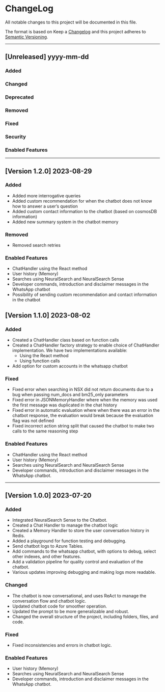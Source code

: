# ChangeLog

All notable changes to this project will be documented in this file.

The format is based on Keep a [Changelog](https://keepachangelog.com/en/1.0.0/) and this project adheres to [Semantic Versioning](https://semver.org/).

---

## [Unreleased] yyyy-mm-dd

### Added

### Changed

### Deprecated

### Removed

### Fixed

### Security

### Enabled Features

---

## [Version 1.2.0] 2023-08-29

### Added
- Added more interrogative queries
- Added custom recommendation for when the chatbot does not know how to answer a user’s question
- Added custom contact information to the chatbot (based on cosmosDB information)
- Added new summary system in the chatbot memory

### Removed
- Removed search retries

### Enabled Features
- ChatHandler using the React method
- User history (Memory)
- Searches using NeuralSearch and NeuralSearch Sense
- Developer commands, introduction and disclaimer messages in the WhatsApp chatbot
- Possibility of sending custom recommendation and contact information in the chatbot


## [Version 1.1.0] 2023-08-02

### Added
- Created a ChatHandler class based on function calls
- Created a ChatHandler factory strategy to enable choice of ChatHandler implementation. We have two implementations available:
    - Using the React method
    - Using function calls
- Add option for custom accounts in the whatsapp chatbot

### Fixed
- Fixed error when searching in NSX did not return documents due to a bug when passing num_docs and bm25_only parameters
- Fixed error in JSONMemoryHandler where when the memory was used the first message was duplicated in the chat history
- Fixed error in automatic evaluation where when there was an error in the chatbot response, the evaluation would break because the evaluation flag was not defined
- Fixed incorrect action string split that caused the chatbot to make two calls to the same reasoning step

### Enabled Features
- ChatHandler using the React method
- User history (Memory)
- Searches using NeuralSearch and NeuralSearch Sense
- Developer commands, introduction and disclaimer messages in the WhatsApp chatbot.

---

## [Version 1.0.0] 2023-07-20

### Added
- Integrated NeuralSearch Sense to the Chatbot.
- Created a Chat Handler to manage the chatbot logic
- Created a Memory Handler to store the user conversation history in Redis.
- Added a playground for function testing and debugging.
- Send chatbot logs to Azure Tables.
- Add commands to the whatsapp chatbot, with options to debug, select other indexes, and other features.
- Add a validation pipeline for quality control and evaluation of the chatbot.
- Various updates improving debugging and making logs more readable.

### Changed
- The chatbot is now conversational, and uses ReAct to manage the conversation flow and chatbot logic.
- Updated chatbot code for smoother operation.
- Updated the prompt to be more generalizable and robust.
- Changed the overall structure of the project, including folders, files, and code.

### Fixed
- Fixed inconsistencies and errors in chatbot logic.

### Enabled Features
- User history (Memory)
- Searches using NeuralSearch and NeuralSearch Sense
- Developer commands, introduction and disclaimer messages in the WhatsApp chatbot.
